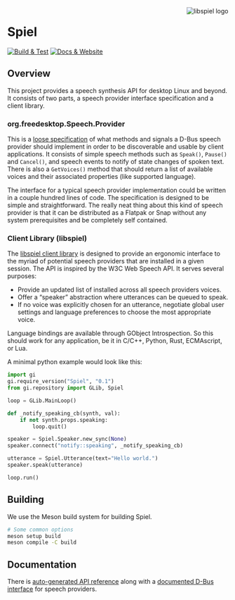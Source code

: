 <img alt="libspiel logo" align="right" src="https://raw.githubusercontent.com/eeejay/spiel/main/spiel-logo.svg">

# Spiel

[![ Build & Test ](https://github.com/eeejay/spiel/actions/workflows/ci.yml/badge.svg)](https://github.com/eeejay/spiel/actions/workflows/ci.yml) [![ Docs & Website ](https://github.com/eeejay/spiel/actions/workflows/website.yml/badge.svg)](https://github.com/eeejay/spiel/actions/workflows/website.yml)

## Overview

This project provides a speech synthesis API for desktop Linux and beyond. It consists of two parts, a speech provider interface specification and a client library.

### org.freedesktop.Speech.Provider
This is a [loose specification](https://eeejay.github.io/spiel/generated-org.freedesktop.Speech.Provider.html) of what methods and signals a D-Bus speech provider should implement in order to be discoverable and usable by client applications. It consists of simple speech methods such as `Speak()`, `Pause()` and `Cancel()`, and speech events to notify of state changes of spoken text. There is also a `GetVoices()` method that should return a list of available voices and their associated properties (like supported language).

The interface for a typical speech provider implementation could be written in a couple hundred lines of code. The specification is designed to be simple and straightforward. The really neat thing about this kind of speech provider is that it can be distributed as a Flatpak or Snap without any system prerequisites and be completely self contained.


### Client Library (libspiel)
The [libspiel client library](https://eeejay.github.io/spiel/) is designed to provide an ergonomic interface to the myriad of potential speech providers that are installed in a given session. The API is inspired by the W3C Web Speech API. It serves several purposes:
* Provide an updated list of installed across all speech providers voices.
* Offer a “speaker” abstraction where utterances can be queued to speak.
* If no voice was explicitly chosen for an utterance, negotiate global user settings and language preferences to choose the most appropriate voice.

Language bindings are available through GObject Introspection. So this should work for any application, be it in C/C++, Python, Rust, ECMAscript, or Lua.

A minimal python example would look like this:
```python
import gi
gi.require_version("Spiel", "0.1")
from gi.repository import GLib, Spiel

loop = GLib.MainLoop()

def _notify_speaking_cb(synth, val):
    if not synth.props.speaking:
        loop.quit()

speaker = Spiel.Speaker.new_sync(None)
speaker.connect("notify::speaking", _notify_speaking_cb)

utterance = Spiel.Utterance(text="Hello world.")
speaker.speak(utterance)

loop.run()

```

## Building

We use the Meson build system for building Spiel.

```sh
# Some common options
meson setup build
meson compile -C build
```

## Documentation

There is [auto-generated API reference](https://eeejay.github.io/spiel/) along with a [documented D-Bus interface](https://eeejay.github.io/spiel/generated-org.freedesktop.Speech.Provider.html) for speech providers.